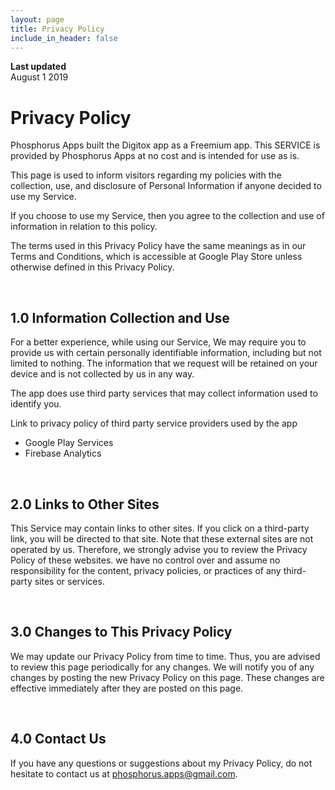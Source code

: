 ```yaml
---
layout: page
title: Privacy Policy
include_in_header: false
---
```


**Last updated**  
August 1 2019

# Privacy Policy
Phosphorus Apps built the Digitox app as a Freemium app. This SERVICE is provided by Phosphorus Apps at no cost and is intended for use as is. 

This page is used to inform visitors regarding my policies with the collection, use, and disclosure of Personal Information if anyone decided to use my Service. 

If you choose to use my Service, then you agree to the collection and use of information in relation to this policy. 

The terms used in this Privacy Policy have the same meanings as in our Terms and Conditions, which is accessible at Google Play Store unless otherwise defined in this Privacy Policy. 

<br>

## 1.0 Information Collection and Use
For a better experience, while using our Service, We may require you to provide us with certain personally identifiable information, including but not limited to nothing. The information that we request will be retained on your device and is not collected by us in any way. 

The app does use third party services that may collect information used to identify you. 

Link to privacy policy of third party service providers used by the app 

- Google Play Services
- Firebase Analytics

<br>

## 2.0 Links to Other Sites
This Service may contain links to other sites. If you click on a third-party link, you will be directed to that site. Note that these external sites are not operated by us. Therefore, we strongly advise you to review the Privacy Policy of these websites. we have no control over and assume no responsibility for the content, privacy policies, or practices of any third-party sites or services. 

<br>

## 3.0 Changes to This Privacy Policy
We may update our Privacy Policy from time to time. Thus, you are advised to review this page periodically for any changes. We will notify you of any changes by posting the new Privacy Policy on this page. These changes are effective immediately after they are posted on this page. 

<br>

## 4.0 Contact Us
If you have any questions or suggestions about my Privacy Policy, do not hesitate to contact us at phosphorus.apps@gmail.com. 

<br>
